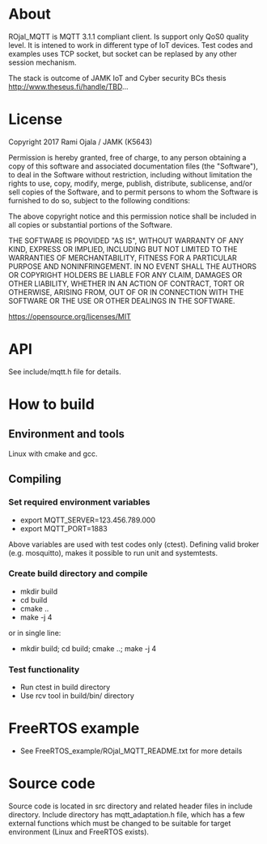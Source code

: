 # About
ROjal_MQTT is MQTT 3.1.1 compliant client. Is support only QoS0 quality level.
It is intened to work in different type of IoT devices. Test codes and examples
uses TCP socket, but socket can be replased by any other session mechanism.

The stack is outcome of JAMK IoT and Cyber security BCs thesis http://www.theseus.fi/handle/TBD...

# License
Copyright 2017 Rami Ojala / JAMK (K5643)

Permission is hereby granted, free of charge, to any person obtaining a copy of
this software and associated documentation files (the "Software"), to deal in the
Software without restriction, including without limitation the rights to use, copy,
modify, merge, publish, distribute, sublicense, and/or sell copies of the Software,
and to permit persons to whom the Software is furnished to do so, subject to the
following conditions:

The above copyright notice and this permission notice shall be included
in all copies or substantial portions of the Software.

THE SOFTWARE IS PROVIDED "AS IS", WITHOUT WARRANTY OF ANY KIND, EXPRESS OR IMPLIED,
INCLUDING BUT NOT LIMITED TO THE WARRANTIES OF MERCHANTABILITY, FITNESS FOR A
PARTICULAR PURPOSE AND NONINFRINGEMENT. IN NO EVENT SHALL THE AUTHORS OR COPYRIGHT
HOLDERS BE LIABLE FOR ANY CLAIM, DAMAGES OR OTHER LIABILITY, WHETHER IN AN ACTION
OF CONTRACT, TORT OR OTHERWISE, ARISING FROM, OUT OF OR IN CONNECTION WITH THE
SOFTWARE OR THE USE OR OTHER DEALINGS IN THE SOFTWARE.

https://opensource.org/licenses/MIT

# API
See include/mqtt.h file for details.

# How to build
## Environment and tools
Linux with cmake and gcc.

## Compiling
### Set required environment variables
* export MQTT_SERVER=123.456.789.000
* export MQTT_PORT=1883

Above variables are used with test codes only (ctest). Defining valid broker (e.g. mosquitto),
makes it possible to run unit and systemtests.

### Create build directory and compile
* mkdir build
* cd build
* cmake ..
* make -j 4

or in single line:
* mkdir build; cd build; cmake ..; make -j 4

### Test functionality
* Run ctest in build directory
* Use rcv tool in build/bin/ directory

# FreeRTOS example
* See FreeRTOS_example/ROjal_MQTT_README.txt for more details

# Source code
Source code is located in src directory and related header files in include directory.
Include directory has mqtt_adaptation.h file, which has a few external functions which
must be changed to be suitable for target environment (Linux and FreeRTOS exists).

